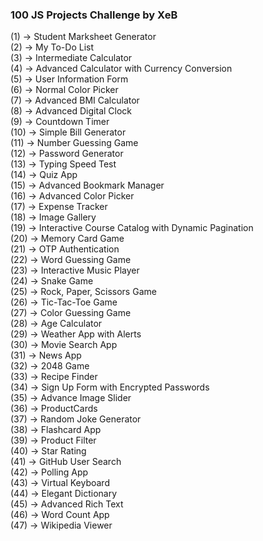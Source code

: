 ### 100 JS Projects Challenge by XeB

(1) -> Student Marksheet Generator<br>
(2) -> My To-Do List<br>
(3) -> Intermediate Calculator<br>
(4) -> Advanced Calculator with Currency Conversion<br>
(5) -> User Information Form<br>
(6) -> Normal Color Picker<br>
(7) -> Advanced BMI Calculator<br>
(8) -> Advanced Digital Clock<br>
(9) -> Countdown Timer<br>
(10) -> Simple Bill Generator<br>
(11) -> Number Guessing Game<br>
(12) -> Password Generator<br>
(13) -> Typing Speed Test<br>
(14) -> Quiz App<br>
(15) -> Advanced Bookmark Manager<br>
(16) -> Advanced Color Picker<br>
(17) -> Expense Tracker<br>
(18) -> Image Gallery<br>
(19) -> Interactive Course Catalog with Dynamic Pagination<br>
(20) -> Memory Card Game<br>
(21) -> OTP Authentication<br>
(22) -> Word Guessing Game<br>
(23) -> Interactive Music Player<br>
(24) -> Snake Game<br>
(25) -> Rock, Paper, Scissors Game<br>
(26) -> Tic-Tac-Toe Game<br>
(27) -> Color Guessing Game<br>
(28) -> Age Calculator<br>
(29) -> Weather App with Alerts<br>
(30) -> Movie Search App<br>
(31) -> News App<br>
(32) -> 2048 Game<br>
(33) -> Recipe Finder<br>
(34) -> Sign Up Form with Encrypted Passwords<br>
(35) -> Advance Image Slider<br>
(36) -> ProductCards<br>
(37) -> Random Joke Generator<br>
(38) -> Flashcard App<br>
(39) -> Product Filter<br>
(40) -> Star Rating<br>
(41) -> GitHub User Search<br>
(42) -> Polling App<br>
(43) -> Virtual Keyboard<br>
(44) -> Elegant Dictionary<br>
(45) -> Advanced Rich Text<br>
(46) -> Word Count App<br>
(47) -> Wikipedia Viewer<br>
